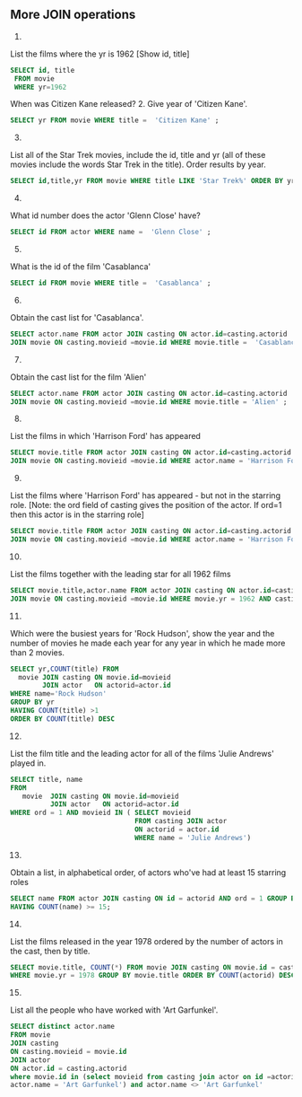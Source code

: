## More JOIN operations

1.
List the films where the yr is 1962 [Show id, title]
```sql
SELECT id, title
 FROM movie
 WHERE yr=1962
```
When was Citizen Kane released?
2.
Give year of 'Citizen Kane'.
```sql
SELECT yr FROM movie WHERE title =  'Citizen Kane' ;
```
3.
List all of the Star Trek movies, include the id, title and yr (all of these movies include the 
words Star Trek in the title). Order results by year.
```sql
SELECT id,title,yr FROM movie WHERE title LIKE 'Star Trek%' ORDER BY yr ;
```
4.
What id number does the actor 'Glenn Close' have?
```sql
SELECT id FROM actor WHERE name =  'Glenn Close' ;
```
5.
What is the id of the film 'Casablanca'
```sql
SELECT id FROM movie WHERE title =  'Casablanca' ;
```
6.
Obtain the cast list for 'Casablanca'.
```sql
SELECT actor.name FROM actor JOIN casting ON actor.id=casting.actorid 
JOIN movie ON casting.movieid =movie.id WHERE movie.title =  'Casablanca';
```
7.
Obtain the cast list for the film 'Alien'
```sql
SELECT actor.name FROM actor JOIN casting ON actor.id=casting.actorid 
JOIN movie ON casting.movieid =movie.id WHERE movie.title = 'Alien' ;
```
8.
List the films in which 'Harrison Ford' has appeared
```sql
SELECT movie.title FROM actor JOIN casting ON actor.id=casting.actorid 
JOIN movie ON casting.movieid =movie.id WHERE actor.name = 'Harrison Ford' ;
```
9.
List the films where 'Harrison Ford' has appeared - but not in the starring role. 
[Note: the ord field of casting gives the position of the actor. If ord=1 then this actor is in the starring role]
```sql
SELECT movie.title FROM actor JOIN casting ON actor.id=casting.actorid 
JOIN movie ON casting.movieid =movie.id WHERE actor.name = 'Harrison Ford' AND casting.ord != 1 ;
```
10.
List the films together with the leading star for all 1962 films
```sql
SELECT movie.title,actor.name FROM actor JOIN casting ON actor.id=casting.actorid 
JOIN movie ON casting.movieid =movie.id WHERE movie.yr = 1962 AND casting.ord = 1;
```
11.
Which were the busiest years for 'Rock Hudson', show the year and the number of movies he 
made each year for any year in which he made more than 2 movies.
```sql
SELECT yr,COUNT(title) FROM
  movie JOIN casting ON movie.id=movieid
        JOIN actor   ON actorid=actor.id
WHERE name='Rock Hudson'
GROUP BY yr
HAVING COUNT(title) >1
ORDER BY COUNT(title) DESC

```
12.
List the film title and the leading actor for all of the films 'Julie Andrews' played in.
```sql
SELECT title, name 
FROM 
   movie  JOIN casting ON movie.id=movieid
          JOIN actor   ON actorid=actor.id
WHERE ord = 1 AND movieid IN ( SELECT movieid 
                               FROM casting JOIN actor
                               ON actorid = actor.id
                               WHERE name = 'Julie Andrews') 
```
13.
Obtain a list, in alphabetical order, of actors who've had at least 15 starring roles
```sql
SELECT name FROM actor JOIN casting ON id = actorid AND ord = 1 GROUP BY name 
HAVING COUNT(name) >= 15;
```
14.
List the films released in the year 1978 ordered by the number of actors in the cast, then by title.
```sql
SELECT movie.title, COUNT(*) FROM movie JOIN casting ON movie.id = casting.movieid 
WHERE movie.yr = 1978 GROUP BY movie.title ORDER BY COUNT(actorid) DESC, title
```
15.
List all the people who have worked with 'Art Garfunkel'.
```sql
SELECT distinct actor.name
FROM movie
JOIN casting
ON casting.movieid = movie.id
JOIN actor
ON actor.id = casting.actorid
where movie.id in (select movieid from casting join actor on id =actorid where 
actor.name = 'Art Garfunkel') and actor.name <> 'Art Garfunkel'
```
